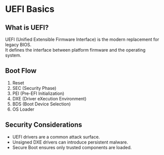 # UEFI Basics

## What is UEFI?
UEFI (Unified Extensible Firmware Interface) is the modern replacement for legacy BIOS.  
It defines the interface between platform firmware and the operating system.

## Boot Flow
1. Reset
2. SEC (Security Phase)
3. PEI (Pre-EFI Initialization)
4. DXE (Driver eXecution Environment)
5. BDS (Boot Device Selection)
6. OS Loader

## Security Considerations
- UEFI drivers are a common attack surface.
- Unsigned DXE drivers can introduce persistent malware.
- Secure Boot ensures only trusted components are loaded.
